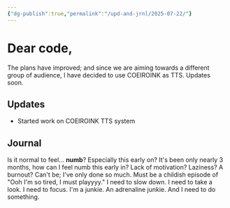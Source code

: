```yaml
---
{"dg-publish":true,"permalink":"/upd-and-jrnl/2025-07-22/"}
---
```


# Dear code,
The plans have improved; and since we are aiming towards a different group of audience, I have decided to use COEIROINK as TTS.
Updates soon.

## Updates
- Started work on COEIROINK TTS system

## Journal
Is it normal to feel... **numb**? Especially this early on?
It's been only nearly 3 months, how can I feel numb this early in? Lack of motivation? Laziness? A burnout? Can't be; I've only done so much. Must be a childish episode of "Ooh I'm so tired, I must playyyy."
I need to slow down.
I need to take a look.
I need to focus.
I'm a junkie. An adrenaline junkie.
And I need to do something.